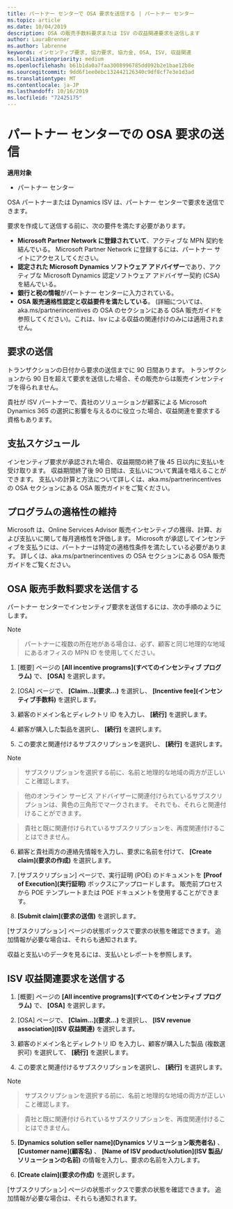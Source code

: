 ```yaml
---
title: パートナー センターで OSA 要求を送信する | パートナー センター
ms.topic: article
ms.date: 10/04/2019
description: OSA の販売手数料要求または ISV の収益関連要求を送信します
author: LauraBrenner
ms.author: labrenne
keywords: インセンティブ要求, 協力要求, 協力金, OSA, ISV, 収益関連
ms.localizationpriority: medium
ms.openlocfilehash: b61b1da0a7faa3008996785dd092b2e1bae12b8e
ms.sourcegitcommit: 9dd6f1ee0ebc132442126340c9df8cf7e3e1d3ad
ms.translationtype: MT
ms.contentlocale: ja-JP
ms.lasthandoff: 10/16/2019
ms.locfileid: "72425175"
---
```

# <a name="submit-your-osa-claims-in-partner-center"></a>パートナー センターでの OSA 要求の送信

**適用対象**

-  パートナー センター

OSA パートナーまたは Dynamics ISV は、パートナー センターで要求を送信できます。 

要求を作成して送信する前に、次の要件を満たす必要があります。 
-   **Microsoft Partner Network に登録されていて**、アクティブな MPN 契約を結んでいる。 Microsoft Partner Network に登録するには、パートナー サイトにアクセスしてください。 
-   **認定された Microsoft Dynamics ソフトウェア アドバイザー**であり、アクティブな Microsoft Dynamics 認定ソフトウェア アドバイザー契約 (CSA) を結んでいる。 
-   **銀行と税の情報**がパートナー センターに入力されている。 
-   **OSA 販売適格性認定と収益要件を満たしている**。 (詳細については、aka.ms/partnerincentives の OSA のセクションにある OSA 販売ガイドを参照してください)。これは、Isv による収益の関連付けのみには適用されません。 

## <a name="submitting-your-claim"></a>要求の送信

トランザクションの日付から要求の送信までに 90 日間あります。 トランザクションから 90 日を超えて要求を送信した場合、その販売からは販売インセンティブを得られません。 

貴社が ISV パートナーで、貴社のソリューションが顧客による Microsoft Dynamics 365 の選択に影響を与えるのに役立った場合、収益関連を要求する資格もあります。   

## <a name="payment-schedule"></a>支払スケジュール

インセンティブ要求が承認された場合、収益期間の終了後 45 日以内に支払いを受け取ります。 収益期間終了後 90 日間は、支払いについて異議を唱えることができます。 支払いの計算と方法について詳しくは、aka.ms/partnerincentives の OSA セクションにある OSA 販売ガイドをご覧ください。

## <a name="maintaining-your-program-eligibility"></a>プログラムの適格性の維持

Microsoft は、Online Services Advisor 販売インセンティブの獲得、計算、および支払いに関して毎月適格性を評価します。 Microsoft が承認してインセンティブを支払うには、パートナーは特定の適格性条件を満たしている必要があります。 詳しくは、aka.ms/partnerincentives の OSA セクションにある OSA 販売ガイドをご覧ください。

## <a name="submit-an-osa-sell-fee-claim"></a>OSA 販売手数料要求を送信する

パートナー センターでインセンティブ要求を送信するには、次の手順のようにします。  

>[!NOTE]

>パートナーに複数の所在地がある場合は、必ず、顧客と同じ地理的な地域にあるオフィスの MPN ID を使用してください。 

1.  [概要] ページの **[All incentive programs]\(すべてのインセンティブ プログラム\)** で、 **[OSA]** を選択します。

2.  [OSA] ページで、 **[Claim…]\(要求...\)** を選択し、 **[Incentive fee]\(インセンティブ手数料\)** を選択します。

3.  顧客のドメイン名とディレクトリ ID を入力し、 **[続行]** を選択します。 

4.  顧客が購入した製品を選択し、 **[続行]** を選択します。 

5.  この要求と関連付けるサブスクリプションを選択し、 **[続行]** を選択します。

>[!NOTE]

>サブスクリプションを選択する前に、名前と地理的な地域の両方が正しいこと確認します。 

>他のオンライン サービス アドバイザーに関連付けられているサブスクリプションは、黄色の三角形でマークされます。 それでも、それらと関連付けることができます。 

>貴社と既に関連付けられているサブスクリプションを、再度関連付けることはできません。  

6.  顧客と貴社両方の連絡先情報を入力し、要求に名前を付けて、 **[Create claim]\(要求の作成\)** を選択します。 

7.  [サブスクリプション] ページで、実行証明 (POE) のドキュメントを **[Proof of Execution]\(実行証明\)** ボックスにアップロードします。 販売前プロセスから POE テンプレートまたは POE ドキュメントを使用することができます。 

8.  **[Submit claim]\(要求の送信\)** を選択します。    

[サブスクリプション] ページの状態ボックスで要求の状態を確認できます。 追加情報が必要な場合は、それらも通知されます。

収益と支払いのデータを見るには、支払いとレポートを参照します。 
 
## <a name="submit-an-isv-revenue-association-claim"></a>ISV 収益関連要求を送信する

1.  [概要] ページの **[All incentive programs]\(すべてのインセンティブ プログラム\)** で、 **[OSA]** を選択します。

2.  [OSA] ページで、 **[Claim…]\(要求...\)** を選択し、 **[ISV revenue association]\(ISV 収益関連\)** を選択します。

3.  顧客のドメイン名とディレクトリ ID を入力し、顧客が購入した製品 (複数選択可) を選択して、 **[続行]** を選択します。 

4.  この要求と関連付けるサブスクリプションを選択し、 **[続行]** を選択します。

>[!NOTE]

>サブスクリプションを選択する前に、名前と地理的な地域の両方が正しいこと確認します。 

>貴社と既に関連付けられているサブスクリプションを、再度関連付けることはできません。  

5.  **[Dynamics solution seller name]\(Dynamics ソリューション販売者名\)** 、 **[Customer name]\(顧客名\)** 、 **[Name of ISV product/solution]\(ISV 製品/ソリューションの名前\)** の情報を入力し、要求の名前を入力します。 

6.  **[Create claim]\(要求の作成\)** を選択します。 

[サブスクリプション] ページの状態ボックスで要求の状態を確認できます。 追加情報が必要な場合は、それらも通知されます。
